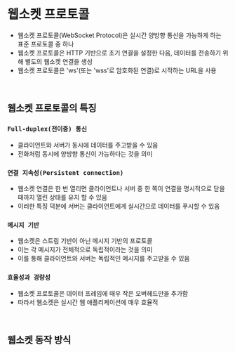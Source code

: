# 웹소켓 프로토콜

- 웹소켓 프로토콜(WebSocket Protocol)은 실시간 양방향 통신을 가능하게 하는 표준 프로토콜 중 하나
- 웹소켓 프로토콜은 HTTP 기반으로 초기 연결을 설정한 다음, 데이터를 전송하기 위해 별도의 웹소켓 연결을 생성 
- 웹소켓 프로토콜은 'ws'(또는 'wss'로 암호화된 연결)로 시작하는 URL을 사용

<br/>

## 웹소켓 프로토콜의 특징

### `Full-duplex(전이중) 통신`

- 클라이언트와 서버가 동시에 데이터를 주고받을 수 있음
- 전화처럼 동시에 양방향 통신이 가능하다는 것을 의미

### `연결 지속성(Persistent connection)`

- 웹소켓 연결은 한 번 열리면 클라이언트나 서버 중 한 쪽이 연결을 명시적으로 닫을 때까지 열린 상태를 유지 할 수 있음
- 이러한 특징 덕분에 서버는 클라이언트에게 실시간으로 데이터를 푸시할 수 있음

### `메시지 기반`

- 웹소켓은 스트림 기반이 아닌 메시지 기반의 프로토콜
- 이는 각 메시지가 전체적으로 독립적이라는 것을 의미
- 이를 통해 클라이언트와 서버는 독립적인 메시지를 주고받을 수 있음

### `효율성과 경량성` 

- 웹소켓 프로토콜은 데이터 프레임에 매우 작은 오버헤드만을 추가함 
- 따라서 웹소켓은 실시간 웹 애플리케이션에 매우 효율적

<br/>

## 웹소켓 동작 방식

